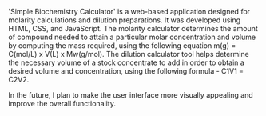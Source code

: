 'Simple Biochemistry Calculator' is a web-based application designed for molarity calculations and dilution preparations. It was developed using HTML, CSS, and JavaScript. The molarity calculator determines the amount of compound needed to attain a particular molar concentration and volume by computing the mass required, using the following equation m(g) = C(mol/L) x V(L) x Mw(g/mol). The dilution calculator tool helps determine the necessary volume of a stock concentrate to add in order to obtain a desired volume and concentration, using the following formula - C1V1 = C2V2.

In the future, I plan to make the user interface more visually appealing and improve the overall functionality.
